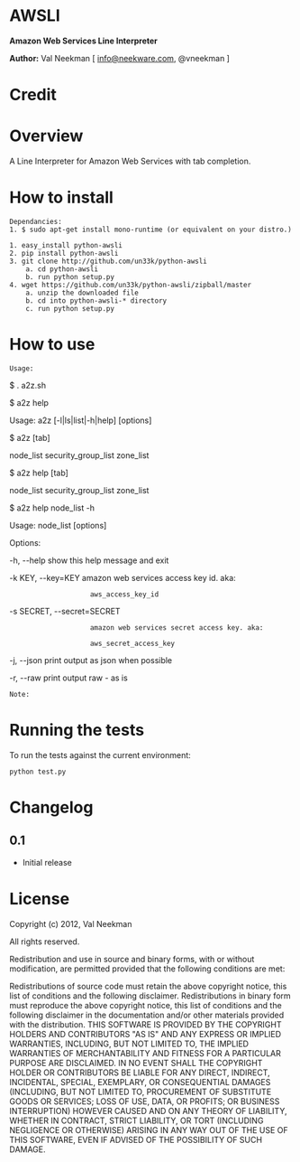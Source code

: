 AWSLI
====================

**Amazon Web Services Line Interpreter**

**Author:** Val Neekman [ info@neekware.com, @vneekman ]


Credit
=======


Overview
========

A Line Interpreter for Amazon Web Services with tab completion.


How to install
==================
    Dependancies:
    1. $ sudo apt-get install mono-runtime (or equivalent on your distro.)
    
    1. easy_install python-awsli
    2. pip install python-awsli
    3. git clone http://github.com/un33k/python-awsli
        a. cd python-awsli
        b. run python setup.py
    4. wget https://github.com/un33k/python-awsli/zipball/master
        a. unzip the downloaded file
        b. cd into python-awsli-* directory
        c. run python setup.py

How to use
=================

``Usage:``

$ . a2z.sh

$ a2z help

Usage: a2z [-l|ls|list|-h|help] <command> [options]

$ a2z [tab]

node_list    security_group_list     zone_list   

$ a2z help [tab]

node_list   security_group_list    zone_list

$ a2z help node_list -h

Usage: node_list [options]

Options:

  -h, --help            show this help message and exit
  
  -k KEY, --key=KEY     amazon web services access key id. aka:
  
                        aws_access_key_id
                        
  -s SECRET, --secret=SECRET
  
                        amazon web services secret access key. aka:
                        
                        aws_secret_access_key
                        
  -j, --json            print output as json when possible
  
  -r, --raw             print output raw - as is
   

``Note:``


Running the tests
=================

To run the tests against the current environment:

    python test.py

Changelog
=========

0.1
-----

* Initial release


License
=======

Copyright (c) 2012, Val Neekman

All rights reserved.

Redistribution and use in source and binary forms, with or without 
modification, are permitted provided that the following conditions are met:

Redistributions of source code must retain the above copyright notice, this 
list of conditions and the following disclaimer.
Redistributions in binary form must reproduce the above copyright notice, this 
list of conditions and the following disclaimer in the documentation and/or 
other materials provided with the distribution.
THIS SOFTWARE IS PROVIDED BY THE COPYRIGHT HOLDERS AND CONTRIBUTORS "AS IS" AND 
ANY EXPRESS OR IMPLIED WARRANTIES, INCLUDING, BUT NOT LIMITED TO, THE IMPLIED 
WARRANTIES OF MERCHANTABILITY AND FITNESS FOR A PARTICULAR PURPOSE ARE 
DISCLAIMED. IN NO EVENT SHALL THE COPYRIGHT HOLDER OR CONTRIBUTORS BE LIABLE 
FOR ANY DIRECT, INDIRECT, INCIDENTAL, SPECIAL, EXEMPLARY, OR CONSEQUENTIAL 
DAMAGES (INCLUDING, BUT NOT LIMITED TO, PROCUREMENT OF SUBSTITUTE GOODS OR 
SERVICES; LOSS OF USE, DATA, OR PROFITS; OR BUSINESS INTERRUPTION) HOWEVER 
CAUSED AND ON ANY THEORY OF LIABILITY, WHETHER IN CONTRACT, STRICT LIABILITY, 
OR TORT (INCLUDING NEGLIGENCE OR OTHERWISE) ARISING IN ANY WAY OUT OF THE USE 
OF THIS SOFTWARE, EVEN IF ADVISED OF THE POSSIBILITY OF SUCH DAMAGE.



